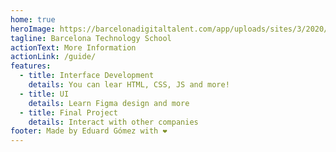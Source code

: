 ```yaml
---
home: true
heroImage: https://barcelonadigitaltalent.com/app/uploads/sites/3/2020/08/Barcelona-Technology-School.png
tagline: Barcelona Technology School
actionText: More Information
actionLink: /guide/
features:
  - title: Interface Development
    details: You can lear HTML, CSS, JS and more!
  - title: UI
    details: Learn Figma design and more
  - title: Final Project
    details: Interact with other companies
footer: Made by Eduard Gómez with ❤️
---
```

